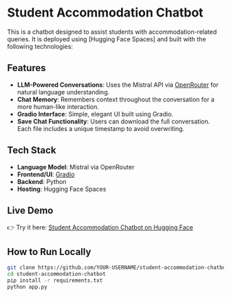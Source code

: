 
# Student Accommodation Chatbot

This is a chatbot designed to assist students with accommodation-related queries. It is deployed using [Hugging Face Spaces] and built with the following technologies:

## Features

- **LLM-Powered Conversations**: Uses the Mistral API via [OpenRouter](https://openrouter.ai) for natural language understanding.
- **Chat Memory**: Remembers context throughout the conversation for a more human-like interaction.
- **Gradio Interface**: Simple, elegant UI built using Gradio.
- **Save Chat Functionality**: Users can download the full conversation. Each file includes a unique timestamp to avoid overwriting.
  
## Tech Stack

- **Language Model**: Mistral via OpenRouter
- **Frontend/UI**: [Gradio](https://www.gradio.app/)
- **Backend**: Python
- **Hosting**: Hugging Face Spaces

## Live Demo

👉 Try it here: [Student Accommodation Chatbot on Hugging Face](https://huggingface.co/spaces/bhomikk/student-accommodation-bot)

## How to Run Locally

```bash
git clone https://github.com/YOUR-USERNAME/student-accommodation-chatbot.git
cd student-accommodation-chatbot
pip install -r requirements.txt
python app.py
